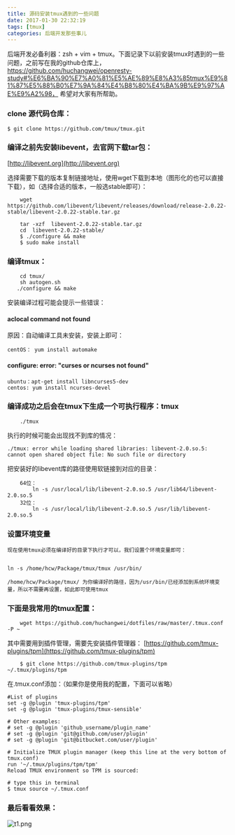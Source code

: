 ```yaml
---
title: 源码安装tmux遇到的一些问题
date: 2017-01-30 22:32:19
tags: [tmux] 
categories: 后端开发那些事儿
---
```

后端开发必备利器：zsh + vim + tmux。下面记录下以前安装tmux时遇到的一些问题，之前写在我的github仓库上，https://github.com/huchangwei/openresty-study#%E6%BA%90%E7%A0%81%E5%AE%89%E8%A3%85tmux%E9%81%87%E5%88%B0%E7%9A%84%E4%B8%80%E4%BA%9B%E9%97%AE%E9%A2%98，
希望对大家有所帮助。
<!--more-->
### clone 源代码仓库：
```
$ git clone https://github.com/tmux/tmux.git
```
### 编译之前先安装libevent，去官网下载tar包：
[http://libevent.org](http://libevent.org)

选择需要下载的版本复制链接地址，使用wget下载到本地（图形化的也可以直接下载），如（选择合适的版本，一般选stable即可）：
```
    wget https://github.com/libevent/libevent/releases/download/release-2.0.22-stable/libevent-2.0.22-stable.tar.gz
```

```
    tar -xzf  libevent-2.0.22-stable.tar.gz
    cd  libevent-2.0.22-stable/
    $ ./configure && make
    $ sudo make install
```

### 编译tmux：
```
    cd tmux/
    sh autogen.sh
   ./configure && make
```
安装编译过程可能会提示一些错误：<br>
#### aclocal command not found
原因：自动编译工具未安装，安装上即可：
```
centOS： yum install automake
```
#### configure: error: "curses or ncurses not found"
```
ubuntu：apt-get install libncurses5-dev
centos: yum install ncurses-devel
```

### 编译成功之后会在tmux下生成一个可执行程序：tmux
```
    ./tmux
```
执行的时候可能会出现找不到库的情况：
```shell
./tmux: error while loading shared libraries: libevent-2.0.so.5: cannot open shared object file: No such file or directory
```
把安装好的libevent库的路径使用软链接到对应的目录：
```
    64位：
        ln -s /usr/local/lib/libevent-2.0.so.5 /usr/lib64/libevent-2.0.so.5
    32位：
        ln -s /usr/local/lib/libevent-2.0.so.5 /usr/lib/libevent-2.0.so.5
```

### 设置环境变量
    现在使用tmux必须在编译好的目录下执行才可以，我们设置个环境变量即可：


    ln -s /home/hcw/Package/tmux/tmux /usr/bin/

    /home/hcw/Package/tmux/ 为你编译好的路径，因为/usr/bin/已经添加到系统环境变量，所以不需要再设置，如此即可使用tmux


### 下面是我常用的tmux配置：
```
    wget https://github.com/huchangwei/dotfiles/raw/master/.tmux.conf  -P ~
```

其中需要用到插件管理，需要先安装插件管理器：
[https://github.com/tmux-plugins/tpm](https://github.com/tmux-plugins/tpm)
```
    $ git clone https://github.com/tmux-plugins/tpm ~/.tmux/plugins/tpm
```
在.tmux.conf添加：（如果你是使用我的配置，下面可以省略）
```
#List of plugins
set -g @plugin 'tmux-plugins/tpm'
set -g @plugin 'tmux-plugins/tmux-sensible'

# Other examples:
# set -g @plugin 'github_username/plugin_name'
# set -g @plugin 'git@github.com/user/plugin'
# set -g @plugin 'git@bitbucket.com/user/plugin'
```
```
# Initialize TMUX plugin manager (keep this line at the very bottom of tmux.conf)
run '~/.tmux/plugins/tpm/tpm'
Reload TMUX environment so TPM is sourced:

# type this in terminal
$ tmux source ~/.tmux.conf
```
### 最后看看效果：
 
![t1.png](http://upload-images.jianshu.io/upload_images/3981501-11b15a431dd1ad51.png?imageMogr2/auto-orient/strip%7CimageView2/2/w/1240)

